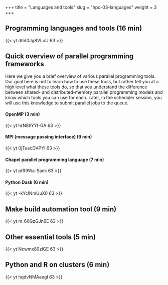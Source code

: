 +++
title = "Languages and tools"
slug = "hpc-03-languages"
weight = 3
+++

## Programming languages and tools (16 min)

<!-- 03a-languages.mp4 -->
{{< yt dhV0Jg8VLoU 63 >}}

## Quick overview of parallel programming frameworks

Here we give you a brief overview of various parallel programming tools. Our goal here is not to learn
how to use these tools, but rather tell you at a high level what these tools do, so that you understand
the difference between shared- and distributed-memory parallel programming models and know which tools
you can use for each. Later, in the scheduler session, you will use this knowledge to submit parallel
jobs to the queue.

#### OpenMP (3 min)

<!-- 03b-openmp.mp4 -->
{{< yt hrN8hYYI-GA 63 >}}

#### MPI (message passing interface) (9 min)

<!-- 03c-mpi.mp4 -->
{{< yt 0jTuecDVPYI 63 >}}

#### Chapel parallel programming language (7 min)

<!-- 03d-chapel.mp4 -->
{{< yt ptR9Wa-Saek 63 >}}

#### Python Dask (6 min)

<!-- 03e-dask.mp4 -->
{{< yt -kYclNmUuX0 63 >}}

## Make build automation tool (9 min)

<!-- 03f-make.mp4 -->
{{< yt m_60GzGJn6E 63 >}}

## Other essential tools (5 min)

<!-- 03g-other.mp4 -->
{{< yt Ncwmx80zlGE 63 >}}

## Python and R on clusters (6 min)

<!-- 03h-python.mp4 -->
{{< yt hqdvNMAaegI 63 >}}
